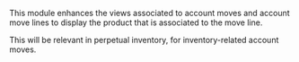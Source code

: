 This module enhances the views associated to account moves and account
move lines to display the product that is associated to the move line.

This will be relevant in perpetual inventory, for inventory-related
account moves.
